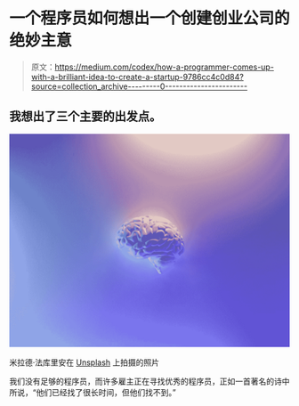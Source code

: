 # 一个程序员如何想出一个创建创业公司的绝妙主意

> 原文：<https://medium.com/codex/how-a-programmer-comes-up-with-a-brilliant-idea-to-create-a-startup-9786cc4c0d84?source=collection_archive---------0----------------------->

## 我想出了三个主要的出发点。

![](img/85bbf4ff041bc0f0d1a91c02475046c6.png)

米拉德·法库里安在 [Unsplash](https://unsplash.com?utm_source=medium&utm_medium=referral) 上拍摄的照片

我们没有足够的程序员，而许多雇主正在寻找优秀的程序员，正如一首著名的诗中所说，“他们已经找了很长时间，但他们找不到。”